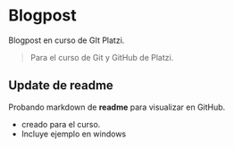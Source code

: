 # Blogpost
Blogpost en curso de GIt Platzi.

> Para el curso de Git y GitHub de Platzi.

## Update de readme
Probando markdown de **readme** para visualizar en GitHub.

* creado para el curso.
* Incluye ejemplo en windows
